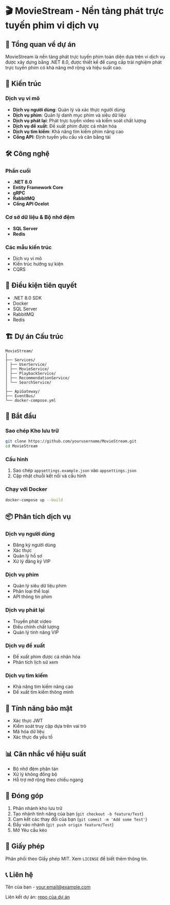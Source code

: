 # 🎬 MovieStream - Nền tảng phát trực tuyến phim vi dịch vụ

## 📝 Tổng quan về dự án

MovieStream là nền tảng phát trực tuyến phim toàn diện dựa trên vi dịch vụ được xây dựng bằng .NET 8.0, được thiết kế để cung cấp trải nghiệm phát trực tuyến phim có khả năng mở rộng và hiệu suất cao.

## 🚀 Kiến trúc

### Dịch vụ vi mô
- **Dịch vụ người dùng**: Quản lý và xác thực người dùng
- **Dịch vụ phim**: Quản lý danh mục phim và siêu dữ liệu
- **Dịch vụ phát lại**: Phát trực tuyến video và kiểm soát chất lượng
- **Dịch vụ đề xuất**: Đề xuất phim được cá nhân hóa
- **Dịch vụ tìm kiếm**: Khả năng tìm kiếm phim nâng cao
- **Cổng API**: Định tuyến yêu cầu và cân bằng tải

## 🛠 Công nghệ

### Phần cuối
- **.NET 8.0**
- **Entity Framework Core**
- **gRPC**
- **RabbitMQ**
- **Cổng API Ocelot**

### Cơ sở dữ liệu & Bộ nhớ đệm
- **SQL Server**
- **Redis**

### Các mẫu kiến ​​trúc
- Dịch vụ vi mô
- Kiến trúc hướng sự kiện
- CQRS

## 🔧 Điều kiện tiên quyết

- .NET 8.0 SDK
- Docker
- SQL Server
- RabbitMQ
- Redis

## 🏗 Dự án Cấu trúc

```
MovieStream/
│
├── Services/
│ ├── UserService/
│ ├── MovieService/
│ ├── PlaybackService/
│ ├── RecommendationService/
│ └── SearchService/
│
├── ApiGateway/
├── EventBus/
└── docker-compose.yml
```

## 🚀 Bắt đầu

### Sao chép Kho lưu trữ
```bash
git clone https://github.com/yourusername/MovieStream.git
cd MovieStream
```

### Cấu hình
1. Sao chép `appsettings.example.json` vào `appsettings.json`
2. Cập nhật chuỗi kết nối và cấu hình

### Chạy với Docker
```bash
docker-compose up --build
```

## 📦 Phân tích dịch vụ

### Dịch vụ người dùng
- Đăng ký người dùng
- Xác thực
- Quản lý hồ sơ
- Xử lý đăng ký VIP

### Dịch vụ phim
- Quản lý siêu dữ liệu phim
- Phân loại thể loại
- API thông tin phim

### Dịch vụ phát lại
- Truyền phát video
- Điều chỉnh chất lượng
- Quản lý tính năng VIP

### Dịch vụ đề xuất
- Đề xuất phim được cá nhân hóa
- Phân tích lịch sử xem

### Dịch vụ tìm kiếm
- Khả năng tìm kiếm nâng cao
- Đề xuất tìm kiếm thông minh

## 🔐 Tính năng bảo mật
- Xác thực JWT
- Kiểm soát truy cập dựa trên vai trò
- Mã hóa dữ liệu
- Xác thực đa yếu tố

## 📊 Cân nhắc về hiệu suất
- Bộ nhớ đệm phân tán
- Xử lý không đồng bộ
- Hỗ trợ mở rộng theo chiều ngang

## 🤝 Đóng góp

1. Phân nhánh kho lưu trữ
2. Tạo nhánh tính năng của bạn (`git checkout -b feature/Test`)
3. Cam kết các thay đổi của bạn (`git commit -m 'Add some Test'`)
4. Đẩy vào nhánh (`git push origin feature/Test`)
5. Mở Yêu cầu kéo

## 📄 Giấy phép

Phân phối theo Giấy phép MIT. Xem `LICENSE` để biết thêm thông tin.

## 📞 Liên hệ

Tên của bạn - your.email@example.com

Liên kết dự án: [repo của dự án](https://github.com/CoderSaiya/BE_MovieStream)
